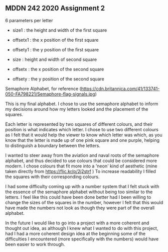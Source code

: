 ## MDDN 242 2020 Assignment 2

 6 parameters per letter

  * size1 : the height and width of the first square
  * offsetx1 : the x position of the first square
  * offsety1 : the y position of the first square

  * size : height and width of second square
  * offsetx : the x position of the second square
  * offsety : the y position of the second square

Semaphore Alphabet, for reference (https://cdn.britannica.com/41/133741-050-FA798221/Semaphore-flag-signals.jpg)

This is my final alphabet. I chose to use the semaphore alphabet to inform my decisions around how my letters looked and the placement of the squares.

Each letter is represented by two squares of different colours, and their position is what indicates which letter. I chose to use two different colours as I felt that it would help the viewer to know which letter was which, as you know that the letter is made up of one pink square and one purple, helping to distinguish a boundary between the letters.

I wanted to steer away from the aviation and naval roots of the semaphore alphabet, and thus decided to use colours that could be considered more modern. I chose colours that fit more into a 'neon' kind of aesthetic (mine taken directly from https://flic.kr/p/2j2strf ) To increase readability I filled the squares with their corresponding colours.

I had some difficulty coming up with a number system that I felt stuck with the essence of the semaphore alphabet without being too similar to the letters. 
I feel like this could have been done better had I been willing to change the sizes of the squares in the number, however I felt that this would have made the numbers not look as though they were part of the overall alphabet.

In the future I would like to go into a project with a more coherent and thought out idea, as although I knew what I wanted to do with this project, had I had a more coherent design idea at the beginning some of the difficulties I encountered (more specifically with the numbers) would have been easier to work through.